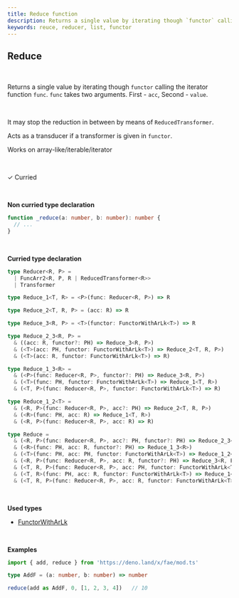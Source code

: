 ```yaml
---
title: Reduce function
description: Returns a single value by iterating though `functor` calling the iterator function `func`. `func` takes two arguments. First - `acc`, Second - `value`.
keywords: reuce, reducer, list, functor
---
```


## Reduce 
<br>

Returns a single value by iterating though `functor`
calling the iterator function `func`. `func` takes two arguments.
First - `acc`, Second - `value`.

<br>

It may stop the reduction in between by means of `ReducedTransformer`.

Acts as a transducer if a transformer is given in `functor`.

Works on array-like/iterable/iterator

<br>

&check; Curried

<br>

**Non curried type declaration**
```typescript
function _reduce(a: number, b: number): number {
  // ...
}
```
<br>

**Curried type declaration**

```typescript
type Reducer<R, P> =
  | FuncArr2<R, P, R | ReducedTransformer<R>>
  | Transformer

type Reduce_1<T, R> = <P>(func: Reducer<R, P>) => R

type Reduce_2<T, R, P> = (acc: R) => R

type Reduce_3<R, P> = <T>(functor: FunctorWithArLk<T>) => R

type Reduce_2_3<R, P> =
  & ((acc: R, functor?: PH) => Reduce_3<R, P>)
  & (<T>(acc: PH, functor: FunctorWithArLk<T>) => Reduce_2<T, R, P>)
  & (<T>(acc: R, functor: FunctorWithArLk<T>) => R)

type Reduce_1_3<R> =
  & (<P>(func: Reducer<R, P>, functor?: PH) => Reduce_3<R, P>)
  & (<T>(func: PH, functor: FunctorWithArLk<T>) => Reduce_1<T, R>)
  & (<T, P>(func: Reducer<R, P>, functor: FunctorWithArLk<T>) => R)

type Reduce_1_2<T> =
  & (<R, P>(func: Reducer<R, P>, acc?: PH) => Reduce_2<T, R, P>)
  & (<R>(func: PH, acc: R) => Reduce_1<T, R>)
  & (<R, P>(func: Reducer<R, P>, acc: R) => R)

type Reduce =
  & (<R, P>(func: Reducer<R, P>, acc?: PH, functor?: PH) => Reduce_2_3<R, P>)
  & (<R>(func: PH, acc: R, functor?: PH) => Reduce_1_3<R>)
  & (<T>(func: PH, acc: PH, functor: FunctorWithArLk<T>) => Reduce_1_2<T>)
  & (<R, P>(func: Reducer<R, P>, acc: R, functor?: PH) => Reduce_3<R, P>)
  & (<T, R, P>(func: Reducer<R, P>, acc: PH, functor: FunctorWithArLk<T>) => Reduce_2<T, R, P>)
  & (<T, R>(func: PH, acc: R, functor: FunctorWithArLk<T>) => Reduce_1<T, R>)
  & (<T, R, P>(func: Reducer<R, P>, acc: R, functor: FunctorWithArLk<T>) => R)
```
<br>

**Used types**
* [FunctorWithArLk](/types/FunctorWithArLk)

<br>


**Examples**
```typescript
import { add, reduce } from 'https://deno.land/x/fae/mod.ts'

type AddF = (a: number, b: number) => number

reduce(add as AddF, 0, [1, 2, 3, 4])   // 10
```
